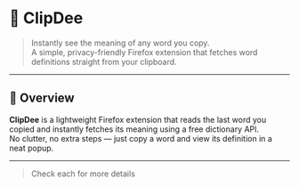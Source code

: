 # 📘 ClipDee

> Instantly see the meaning of any word you copy.  
> A simple, privacy-friendly Firefox extension that fetches word definitions straight from your clipboard.

---

## 🚀 Overview

**ClipDee** is a lightweight Firefox extension that reads the last word you copied and instantly fetches its meaning using a free dictionary API.  
No clutter, no extra steps — just copy a word and view its definition in a neat popup.

---

> Check each for more details
